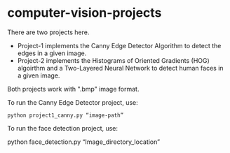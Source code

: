 # computer-vision-projects

There are two projects here. 
- Project-1 implements the Canny Edge Detector Algorithm to detect the edges in a given image.
- Project-2 implements the Histograms of Oriented Gradients (HOG) algoirthm and a Two-Layered Neural Network to detect human faces in a given image. 

Both projects work with ".bmp" image format.


To run the Canny Edge Detector project, use:

   ``` python project1_canny.py “image-path” ```


To run the face detection project, use:

python face_detection.py “Image_directory_location”
